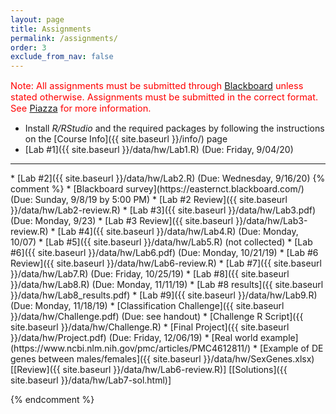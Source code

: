 ```yaml
---
layout: page
title: Assignments 
permalink: /assignments/
order: 3
exclude_from_nav: false
---
```



<p style = 'color:red;font-size:104%'>Note: All assignments must be submitted through <a href = "https://easternct.blackboard.com/">Blackboard</a> unless stated otherwise. Assignments must be submitted in the correct format. See <a href = "https://piazza.com/class/kebq35z220d3nj?cid=11">Piazza</a> for more information.</p>
 

* Install <i>R/RStudio</i> and the required packages by following the instructions on the [Course Info]({{ site.baseurl }}/info/) page  
* [Lab #1]({{ site.baseurl }}/data/hw/Lab1.R) (Due: Friday, 9/04/20) 
<hr>
* [Lab #2]({{ site.baseurl }}/data/hw/Lab2.R) (Due: Wednesday, 9/16/20) 
{% comment %} 
* [Blackboard survey](https://easternct.blackboard.com/) (Due: Sunday, 9/8/19 by 5:00 PM)
    * [Lab #2 Review]({{ site.baseurl }}/data/hw/Lab2-review.R) 
* [Lab #3]({{ site.baseurl }}/data/hw/Lab3.pdf) (Due: Monday, 9/23) 
    * [Lab #3 Review]({{ site.baseurl }}/data/hw/Lab3-review.R) 
* [Lab #4]({{ site.baseurl }}/data/hw/Lab4.R) (Due: Monday, 10/07) 
* [Lab #5]({{ site.baseurl }}/data/hw/Lab5.R) (not collected) 
* [Lab #6]({{ site.baseurl }}/data/hw/Lab6.pdf) (Due: Monday, 10/21/19)
    * [Lab #6 Review]({{ site.baseurl }}/data/hw/Lab6-review.R)
* [Lab #7]({{ site.baseurl }}/data/hw/Lab7.R) (Due: Friday, 10/25/19) 
* [Lab #8]({{ site.baseurl }}/data/hw/Lab8.R) (Due: Monday, 11/11/19) 
    * [Lab #8 results]({{ site.baseurl }}/data/hw/Lab8_results.pdf)  
* [Lab #9]({{ site.baseurl }}/data/hw/Lab9.R) (Due: Monday, 11/18/19) 
* [Classification Challenge]({{ site.baseurl }}/data/hw/Challenge.pdf) (Due: see handout)  
    * [Challenge R Script]({{ site.baseurl }}/data/hw/Challenge.R)
* [Final Project]({{ site.baseurl }}/data/hw/Project.pdf) (Due: Friday, 12/06/19)
    * [Real world example](https://www.ncbi.nlm.nih.gov/pmc/articles/PMC4612811/)
    * [Example of DE genes between males/females]({{ site.baseurl }}/data/hw/SexGenes.xlsx)
[[Review]({{ site.baseurl }}/data/hw/Lab6-review.R)] 
[[Solutions]({{ site.baseurl }}/data/hw/Lab7-sol.html)] 

 
{% endcomment %}
